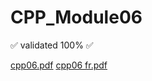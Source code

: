# CPP_Module06
✅ validated 100% ✅


[cpp06.pdf](https://github.com/mcreus/CPP_Module06/files/13176820/cpp06.pdf)
[cpp06 fr.pdf](https://github.com/mcreus/CPP_Module06/files/13176821/cpp06.fr.pdf)
